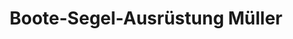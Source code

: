 ---
title: "Boote-Segel-Ausrüstung Müller"
url: /rostock/boote-segel-ausruestung-mueller/
shop: Sport
---